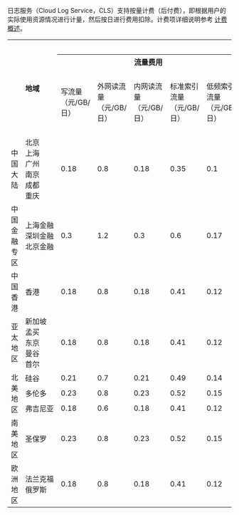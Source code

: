 日志服务（Cloud Log Service，CLS）支持按量计费（后付费），即根据用户的实际使用资源情况进行计量，然后按日进行费用扣除。计费项详细说明参考 [计费概述](https://cloud.tencent.com/document/product/614/45802)。

<table>
   <tr>
      <th colspan="2" rowspan="3"><center>地域</center></th>
			<th colspan="12"><center>计费项</center></th>
   </tr>
   <tr>
      <th colspan="5"><center>流量费用</center></th>
      <th colspan="4"><center>存储费用</center></th>
      <th colspan="1"><center>计算费用</center></th>
      <th colspan="2"><center>其他费用</center></th>
   </tr>
   <tr>
      <td>写流量（元/GB/日）</td>
      <td>外网读流量（元/GB/日）</td>
      <td>内网读流量（元/GB/日）</td>
      <td>标准索引流量（元/GB/日）</td>
			<td>低频索引流量（元/GB/日）</td>
      <td>标准索引存储（元/GB/日）</td>
      <td>标准日志存储（元/GB/日）</td>
			<td>低频索引存储（元/GB/日）</td>
			<td>低频日志存储（元/GB/日）</td>
      <td>数据加工（元/GB/日）</td>
      <td>分区数量（元/个/日）</td>
      <td>请求次数（元/百万次/日）</td>
   </tr>
   <tr>
      <td>中国大陆</td>
      <td  nowrap="nowrap">北京<br>上海<br>广州<br>南京<br>成都<br>重庆</td>
      <td>0.18</td>
      <td>0.8</td>
      <td>0.18</td>
      <td>0.35</td>
			<td>0.1</td>
      <td>0.0115</td>
      <td>0.0115</td>
			<td>0.0025</td>
			<td>0.0025</td>
      <td>0.15</td>
      <td>0.04</td>
    <td>0.15</td>
   </tr>
   <tr>
      <td>中国金融专区</td>
      <td  nowrap="nowrap">上海金融<br>深圳金融</br>北京金融</td>
      <td>0.3</td>
      <td>1.2</td>
      <td>0.3</td>
      <td>0.6</td>
      <td>0.17</td>
      <td>0.017</td>
      <td>0.017</td>
      <td>0.0037</td>
      <td>0.0037</td>
      <td>0.24</td>
      <td>0.04</td>
     <td>0.15</td>
   </tr>
   <tr>
      <td>中国香港</td>
      <td  nowrap="nowrap">香港</td>
      <td>0.18</td>
      <td>0.8</td>
      <td>0.18</td>
      <td>0.41</td>
			<td>0.12</td>
      <td>0.0165</td>
      <td>0.0165</td>
			<td>0.0036</td>
			<td>0.0036</td>
      <td>0.18</td>
      <td>0.04</td>
     <td>0.17</td>
   </tr>
   <tr>
      <td>亚太地区</td>
      <td  nowrap="nowrap">新加坡<br>孟买<br>东京<br>曼谷<br>首尔</td>
      <td>0.18</td>
      <td>0.8</td>
      <td>0.18</td>
      <td>0.41</td>
			<td>0.12</td>
      <td>0.0165</td>
      <td>0.0165</td>
			<td>0.0036</td>
			<td>0.0036</td>
      <td>0.18</td>
      <td>0.04</td>
     <td>0.17</td>
   </tr>
   <tr>
      <td rowspan="3">北美地区</td>
      <td>硅谷</td>
      <td>0.21</td>
      <td>0.7</td>
      <td>0.21</td>
      <td>0.49</td>
			<td>0.14</td>
      <td>0.018</td>
      <td>0.018</td>
			<td>0.0039</td>
			<td>0.0039</td>
      <td>0.18</td>
      <td>0.04</td>
     <td>0.18</td>
   </tr>
   <tr>
      <td>多伦多</td>
      <td>0.23</td>
      <td>0.8</td>
      <td>0.23</td>
      <td>0.52</td>
			<td>0.15</td>
      <td>0.019</td>
      <td>0.019</td>
			<td>0.0042</td>
			<td>0.0042</td>
      <td>0.15</td>
      <td>0.04</td>
     <td>0.19</td>
   </tr>
	 <tr>
      <td>弗吉尼亚</td>
      <td>0.18</td>
      <td>0.6</td>
      <td>0.18</td>
      <td>0.41</td>
			<td>0.12</td>
      <td>0.015</td>
      <td>0.015</td>
			<td>0.0033</td>
			<td>0.0033</td>
      <td>0.15</td>
      <td>0.04</td>
     <td>0.15</td>
   </tr>
    <tr>
      <td>南美地区</td>
      <td nowrap="nowrap">圣保罗</td>
      <td>0.23</td>
      <td>0.8</td>
      <td>0.23</td>
      <td>0.52</td>
			<td>0.15</td>
      <td>0.019</td>
      <td>0.019</td>
			<td>0.0042</td>
			<td>0.0042</td>
      <td>0.15</td>
      <td>0.04</td>
     <td>0.19</td>
   </tr>
    <tr>
      <td>欧洲地区</td>
      <td nowrap="nowrap">法兰克福<br>俄罗斯</td>
      <td>0.18</td>
      <td>0.8</td>
      <td>0.18</td>
      <td>0.41</td>
			<td>0.12</td>
      <td>0.0165</td>
      <td>0.0165</td>
			<td>0.0036</td>
			<td>0.0036</td>
      <td>0.18</td>
      <td>0.04</td>
     <td>0.17</td>
   </tr>
</table>
